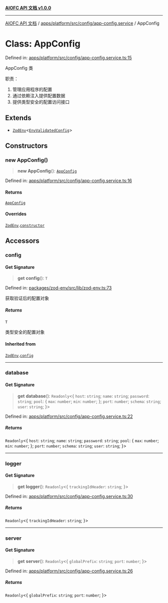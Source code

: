 [**AIOFC API 文档 v1.0.0**](../../../../../../README.md)

***

[AIOFC API 文档](../../../../../../modules.md) / [apps/platform/src/config/app-config.service](../README.md) / AppConfig

# Class: AppConfig

Defined in: [apps/platform/src/config/app-config.service.ts:15](https://github.com/aiofc-nx/aiofc-server-20250113/blob/c42968e9d610c830827b0ce80268360670d99c8b/apps/platform/src/config/app-config.service.ts#L15)

AppConfig 类

职责：
1. 管理应用程序的配置
2. 通过依赖注入提供配置数据
3. 提供类型安全的配置访问接口

## Extends

- [`ZodEnv`](../../../../../../packages/zod-env/src/lib/zod-env/classes/ZodEnv.md)\<[`EnvValidatedConfig`](../../env-schema/type-aliases/EnvValidatedConfig.md)\>

## Constructors

### new AppConfig()

> **new AppConfig**(): [`AppConfig`](AppConfig.md)

Defined in: [apps/platform/src/config/app-config.service.ts:16](https://github.com/aiofc-nx/aiofc-server-20250113/blob/c42968e9d610c830827b0ce80268360670d99c8b/apps/platform/src/config/app-config.service.ts#L16)

#### Returns

[`AppConfig`](AppConfig.md)

#### Overrides

[`ZodEnv`](../../../../../../packages/zod-env/src/lib/zod-env/classes/ZodEnv.md).[`constructor`](../../../../../../packages/zod-env/src/lib/zod-env/classes/ZodEnv.md#constructors)

## Accessors

### config

#### Get Signature

> **get** **config**(): `T`

Defined in: [packages/zod-env/src/lib/zod-env.ts:73](https://github.com/aiofc-nx/aiofc-server-20250113/blob/c42968e9d610c830827b0ce80268360670d99c8b/packages/zod-env/src/lib/zod-env.ts#L73)

获取验证后的配置对象

##### Returns

`T`

类型安全的配置对象

#### Inherited from

[`ZodEnv`](../../../../../../packages/zod-env/src/lib/zod-env/classes/ZodEnv.md).[`config`](../../../../../../packages/zod-env/src/lib/zod-env/classes/ZodEnv.md#config)

***

### database

#### Get Signature

> **get** **database**(): `Readonly`\<\{ `host`: `string`; `name`: `string`; `password`: `string`; `pool`: \{ `max`: `number`; `min`: `number`; \}; `port`: `number`; `schema`: `string`; `user`: `string`; \}\>

Defined in: [apps/platform/src/config/app-config.service.ts:22](https://github.com/aiofc-nx/aiofc-server-20250113/blob/c42968e9d610c830827b0ce80268360670d99c8b/apps/platform/src/config/app-config.service.ts#L22)

##### Returns

`Readonly`\<\{ `host`: `string`; `name`: `string`; `password`: `string`; `pool`: \{ `max`: `number`; `min`: `number`; \}; `port`: `number`; `schema`: `string`; `user`: `string`; \}\>

***

### logger

#### Get Signature

> **get** **logger**(): `Readonly`\<\{ `trackingIdHeader`: `string`; \}\>

Defined in: [apps/platform/src/config/app-config.service.ts:30](https://github.com/aiofc-nx/aiofc-server-20250113/blob/c42968e9d610c830827b0ce80268360670d99c8b/apps/platform/src/config/app-config.service.ts#L30)

##### Returns

`Readonly`\<\{ `trackingIdHeader`: `string`; \}\>

***

### server

#### Get Signature

> **get** **server**(): `Readonly`\<\{ `globalPrefix`: `string`; `port`: `number`; \}\>

Defined in: [apps/platform/src/config/app-config.service.ts:26](https://github.com/aiofc-nx/aiofc-server-20250113/blob/c42968e9d610c830827b0ce80268360670d99c8b/apps/platform/src/config/app-config.service.ts#L26)

##### Returns

`Readonly`\<\{ `globalPrefix`: `string`; `port`: `number`; \}\>
